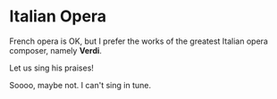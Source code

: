 # Italian Opera
French opera is OK, but I prefer the works of the greatest Italian opera composer, namely **Verdi**.

Let us sing his praises!

Soooo, maybe not. I can't sing in tune.
